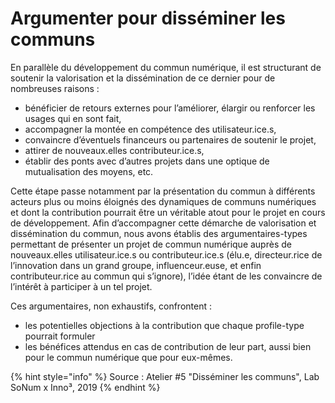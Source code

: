 # Argumenter pour disséminer les communs

En parallèle du développement du commun numérique, il est structurant de soutenir la valorisation et la dissémination de ce dernier pour de nombreuses raisons : 

* bénéficier de retours externes pour l’améliorer, élargir ou renforcer les usages qui en sont fait, 
* accompagner la montée en compétence des utilisateur.ice.s, 
* convaincre d’éventuels financeurs ou partenaires de soutenir le projet, 
* attirer de nouveaux.elles contributeur.ice.s, 
* établir des ponts avec d’autres projets dans une optique de mutualisation des moyens, etc. 

Cette étape passe notamment par la présentation du commun à différents acteurs plus ou moins éloignés des dynamiques de communs numériques et dont la contribution pourrait être un véritable atout pour le projet en cours de développement. Afin d’accompagner cette démarche de valorisation et dissémination du commun, nous avons établis des argumentaires-types permettant de présenter un projet de commun numérique auprès de nouveaux.elles utilisateur.ice.s ou contributeur.ice.s \(élu.e, directeur.rice de l’innovation dans un grand groupe, influenceur.euse, et enfin contributeur.rice au commun qui s’ignore\), l’idée étant de les convaincre de l’intérêt à participer à un tel projet.

Ces argumentaires, non exhaustifs, confrontent : 

* les potentielles objections à la contribution que chaque profile-type pourrait formuler 
* les bénéfices attendus en cas de contribution de leur part, aussi bien pour le commun numérique que pour eux-mêmes. 

{% hint style="info" %}
Source : Atelier \#5 "Disséminer les communs", Lab SoNum x Inno³, 2019
{% endhint %}

